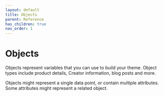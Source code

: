 ```yaml
---
layout: default
title: Objects
parent: Reference
has_children: true
nav_order: 1
---
```


#  Objects

Objects represent variables that you can use to build your theme. Object types include product details, Creator information, blog posts and more.

Objects might represent a single data point, or contain multiple attributes. Some attributes might represent a related object.